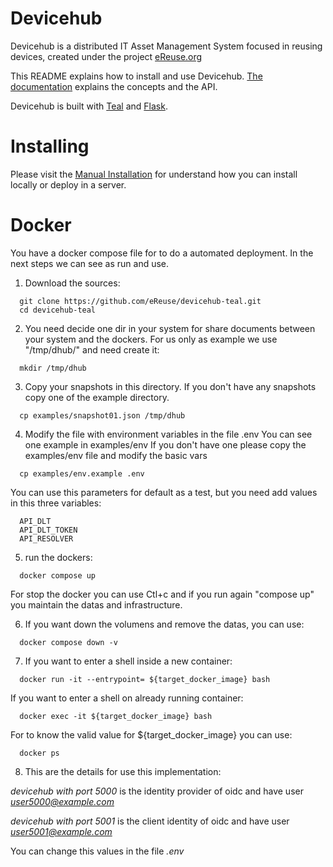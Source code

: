 # Devicehub

Devicehub is a distributed IT Asset Management System focused in reusing devices, created under the project [eReuse.org](https://www.ereuse.org)

This README explains how to install and use Devicehub. [The documentation](http://devicehub.ereuse.org) explains the concepts and the API.

Devicehub is built with [Teal](https://github.com/ereuse/teal) and [Flask](http://flask.pocoo.org).

# Installing
Please visit the [Manual Installation](README_MANUAL_INSTALLATION.md) for understand how you can install locally or deploy in a server.

# Docker
You have a docker compose file for to do a automated deployment. In the next steps we can see as run and use.

1. Download the sources:
```
  git clone https://github.com/eReuse/devicehub-teal.git
  cd devicehub-teal
```

2. You need decide one dir in your system for share documents between your system and the dockers.
For us only as example we use "/tmp/dhub/" and need create it:
```
  mkdir /tmp/dhub
```

3. Copy your snapshots in this directory. If you don't have any snapshots copy one of the example directory.
```
  cp examples/snapshot01.json /tmp/dhub
```

4. Modify the file with environment variables in the file .env You can see one example in examples/env
If you don't have one please copy the examples/env file and modify the basic vars
```
  cp examples/env.example .env
```
You can use this parameters for default as a test, but you need add values in this three variables:
```
  API_DLT
  API_DLT_TOKEN
  API_RESOLVER
```

5. run the dockers:
```
  docker compose up
```
For stop the docker you can use Ctl+c and if you run again "compose up" you maintain the datas and infrastructure.

6. If you want down the volumens and remove the datas, you can use:
```
  docker compose down -v
```

7. If you want to enter a shell inside a new container:
```
  docker run -it --entrypoint= ${target_docker_image} bash
```

If you want to enter a shell on already running container:
```
  docker exec -it ${target_docker_image} bash
```

For to know the valid value for ${target_docker_image} you can use:
```
  docker ps
```

8. This are the details for use this implementation:

  *devicehub with port 5000* is the identity provider of oidc and have user *user5000@example.com*

  *devicehub with port 5001* is the client identity of oidc and have user *user5001@example.com*

  You can change this values in the file *.env*
